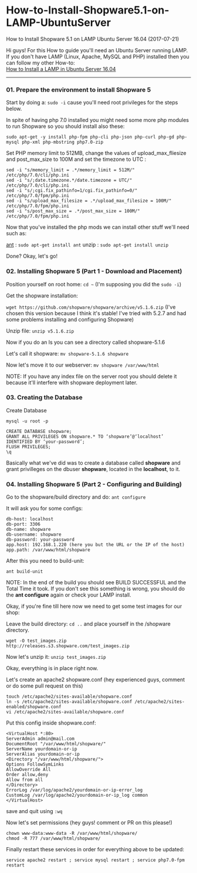 # How-to-Install-Shopware5.1-on-LAMP-UbuntuServer
How to Install Shopware 5.1 on LAMP Ubuntu Server 16.04
(2017-07-21)

Hi guys! For this How to guide you'll need an Ubuntu Server running LAMP.
If you don't have LAMP (Linux, Apache, MySQL and PHP) installed then you can follow my other How-to:  
[How to Install a LAMP in Ubuntu Server 16.04](https://github.com/evedes/How-to-Install-a-LAMP-in-Ubuntu-Server)

--------------------------------------------------------------------------------------------------------

### 01. Prepare the environment to install Shopware 5

Start by doing a: `sudo -i` cause you'll need root privileges for the steps below.

In spite of having php 7.0 installed you might need some more php modules to run Shopware so you should install also these:

`sudo apt-get -y install php-fpm php-cli php-json php-curl php-gd php-mysql php-xml php-mbstring php7.0-zip` 

Set PHP memory limit to 512MB, change the values of upload_max_fliesize and post_max_size to 100M and set the timezone to UTC :

``` 
sed -i "s/memory_limit = .*/memory_limit = 512M/" /etc/php/7.0/cli/php.ini
sed -i "s/;date.timezone.*/date.timezone = UTC/" /etc/php/7.0/cli/php.ini
sed -i "s/;cgi.fix_pathinfo=1/cgi.fix_pathinfo=0/" /etc/php/7.0/fpm/php.ini
sed -i "s/upload_max_filesize = .*/upload_max_filesize = 100M/" /etc/php/7.0/fpm/php.ini
sed -i "s/post_max_size = .*/post_max_size = 100M/" /etc/php/7.0/fpm/php.ini
``` 

Now that you've installed the php mods we can install other stuff we'll need such as: 

[ant](http://ant.apache.org/) : `sudo apt-get install ant`
unzip : `sudo apt-get install unzip`

Done? Okay, let's go!

### 02. Installing Shopware 5 (Part 1 - Download and Placement)

Position yourself on root home: `cd ~` (I'm supposing you did the `sudo -i`)

Get the shopware installation:

`wget https://github.com/shopware/shopware/archive/v5.1.6.zip` 
(I've chosen this version because I think it's stable! I've tried with 5.2.7 and had some problems installing and configuring Shopware)

Unzip file: `unzip v5.1.6.zip`

Now if you do an ls you can see a directory called shopware-5.1.6

Let's call it shopware: `mv shopware-5.1.6 shopware`

Now let's move it to our webserver: `mv shopware /var/www/html` 

NOTE: If you have any index file on the server root you should delete it because it'll interfere with shopware deployment later.

### 03. Creating the Database

Create Database

`mysql -u root -p`

 ```
CREATE DATABASE shopware;
GRANT ALL PRIVILEGES ON shopware.* TO ‘shopware’@‘localhost’ IDENTIFIED BY ‘your-password’;
FLUSH PRIVILEGES;
\q
```

Basically what we've did was to create a database called **shopware** and grant privilleges on the dbuser **shopware**, located in the **localhost**, to it.

### 04. Installing Shopware 5 (Part 2 - Configuring and Building)

Go to the shopware/build directory and do: `ant configure`  

It will ask you for some configs: 

```
db-host: localhost
db-port: 3306
db-name: shopware
db-username: shopware
db-password: your-password
app.host: 192.168.1.220 (here you but the URL or the IP of the host)
app.path: /var/www/html/shopware
```

After this you need to build-unit: 

`ant build-unit` 

NOTE: In the end of the build you should see BUILD SUCCESSFUL and the Total Time it took. If you don't see this something is wrong, you should do the **ant configure** again or check your LAMP install.

Okay, if you're fine till here now we need to get some test images for our shop:

Leave the build directory: `cd ..` and place yourself in the /shopware directory.

`wget -O test_images.zip http://releases.s3.shopware.com/test_images.zip`

Now let's unzip it: `unzip test_images.zip`

Okay, everything is in place right now.

Let's create an apache2 shopware.conf (hey experienced guys, comment or do some pull request on this)

```
touch /etc/apache2/sites-available/shopware.conf
ln -s /etc/apache2/sites-available/shopware.conf /etc/apache2/sites-enabled/shopware.conf
vi /etc/apache2/sites-available/shopware.conf
``` 

Put this config inside shopware.conf:

```
<VirtualHost *:80>
ServerAdmin admin@mail.com
DocumentRoot "/var/www/html/shopware/"
ServerName yourdomain-or-ip
ServerAlias yourdomain-or-ip
<Directory "/var/www/html/shopware/">
Options FollowSymLinks
AllowOverride All 
Order allow,deny
Allow from all
</Directory>
ErrorLog /var/log/apache2/yourdomain-or-ip-error_log
CustomLog /var/log/apache2/yourdomain-or-ip_log common
</VirtualHost>
```

save and quit using `:wq`

Now let's set permissions (hey guys! comment or PR on this please!)

```
chown www-data:www-data -R /var/www/html/shopware/
chmod -R 777 /var/www/html/shopware/
```  

Finally restart these services in order for everything above to be updated:

`service apache2 restart ; service mysql restart ; service php7.0-fpm restart` 

